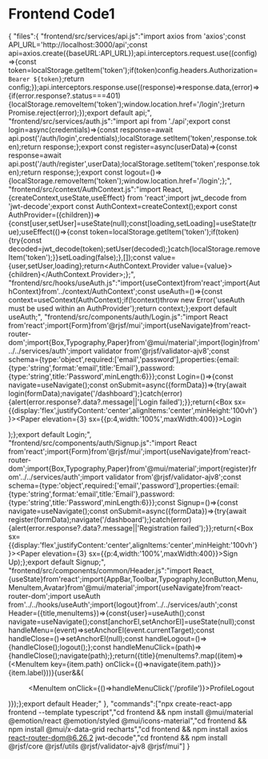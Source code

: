# Frontend Code1

{
"files":{
"frontend/src/services/api.js":"import axios from 'axios';const API_URL='http://localhost:3000/api';const api=axios.create({baseURL:API_URL});api.interceptors.request.use((config)=>{const token=localStorage.getItem('token');if(token)config.headers.Authorization=`Bearer ${token}`;return config;});api.interceptors.response.use((response)=>response.data,(error)=>{if(error.response?.status===401){localStorage.removeItem('token');window.location.href='/login';}return Promise.reject(error);});export default api;",
"frontend/src/services/auth.js":"import api from './api';export const login=async(credentials)=>{const response=await api.post('/auth/login',credentials);localStorage.setItem('token',response.token);return response;};export const register=async(userData)=>{const response=await api.post('/auth/register',userData);localStorage.setItem('token',response.token);return response;};export const logout=()=>{localStorage.removeItem('token');window.location.href='/login';};",
"frontend/src/context/AuthContext.js":"import React,{createContext,useState,useEffect} from 'react';import jwt_decode from 'jwt-decode';export const AuthContext=createContext();export const AuthProvider=({children})=>{const[user,setUser]=useState(null);const[loading,setLoading]=useState(true);useEffect(()=>{const token=localStorage.getItem('token');if(token){try{const decoded=jwt_decode(token);setUser(decoded);}catch{localStorage.removeItem('token');}}setLoading(false);},[]);const value={user,setUser,loading};return<AuthContext.Provider value={value}>{children}</AuthContext.Provider>;};",
"frontend/src/hooks/useAuth.js":"import{useContext}from'react';import{AuthContext}from'../context/AuthContext';const useAuth=()=>{const context=useContext(AuthContext);if(!context)throw new Error('useAuth must be used within an AuthProvider');return context;};export default useAuth;",
"frontend/src/components/auth/Login.js":"import React from'react';import{Form}from'@rjsf/mui';import{useNavigate}from'react-router-dom';import{Box,Typography,Paper}from'@mui/material';import{login}from'../../services/auth';import validator from'@rjsf/validator-ajv8';const schema={type:'object',required:['email','password'],properties:{email:{type:'string',format:'email',title:'Email'},password:{type:'string',title:'Password',minLength:6}}};const Login=()=>{const navigate=useNavigate();const onSubmit=async({formData})=>{try{await login(formData);navigate('/dashboard');}catch(error){alert(error.response?.data?.message||'Login failed');}};return(<Box sx={{display:'flex',justifyContent:'center',alignItems:'center',minHeight:'100vh'}}><Paper elevation={3} sx={{p:4,width:'100%',maxWidth:400}}><Typography variant='h5' sx={{mb:3}}>Login</Typography><Form schema={schema} validator={validator} onSubmit={onSubmit}/></Paper></Box>);};export default Login;",
"frontend/src/components/auth/Signup.js":"import React from'react';import{Form}from'@rjsf/mui';import{useNavigate}from'react-router-dom';import{Box,Typography,Paper}from'@mui/material';import{register}from'../../services/auth';import validator from'@rjsf/validator-ajv8';const schema={type:'object',required:['email','password'],properties:{email:{type:'string',format:'email',title:'Email'},password:{type:'string',title:'Password',minLength:6}}};const Signup=()=>{const navigate=useNavigate();const onSubmit=async({formData})=>{try{await register(formData);navigate('/dashboard');}catch(error){alert(error.response?.data?.message||'Registration failed');}};return(<Box sx={{display:'flex',justifyContent:'center',alignItems:'center',minHeight:'100vh'}}><Paper elevation={3} sx={{p:4,width:'100%',maxWidth:400}}><Typography variant='h5' sx={{mb:3}}>Sign Up</Typography><Form schema={schema} validator={validator} onSubmit={onSubmit}/></Paper></Box>);};export default Signup;",
"frontend/src/components/common/Header.js":"import React,{useState}from'react';import{AppBar,Toolbar,Typography,IconButton,Menu,MenuItem,Avatar}from'@mui/material';import{useNavigate}from'react-router-dom';import useAuth from'../../hooks/useAuth';import{logout}from'../../services/auth';const Header=({title,menuItems})=>{const{user}=useAuth();const navigate=useNavigate();const[anchorEl,setAnchorEl]=useState(null);const handleMenu=(event)=>setAnchorEl(event.currentTarget);const handleClose=()=>setAnchorEl(null);const handleLogout=()=>{handleClose();logout();};const handleMenuClick=(path)=>{handleClose();navigate(path);};return(<AppBar position='static'><Toolbar><Typography variant='h6' component='div' sx={{flexGrow:1}}>{title}</Typography>{menuItems?.map((item)=>(<MenuItem key={item.path} onClick={()=>navigate(item.path)}>{item.label}</MenuItem>))}{user&&(<div><IconButton onClick={handleMenu}><Avatar/></IconButton><Menu anchorEl={anchorEl} open={Boolean(anchorEl)} onClose={handleClose}><MenuItem onClick={()=>handleMenuClick('/profile')}>Profile</MenuItem><MenuItem onClick={handleLogout}>Logout</MenuItem></Menu></div>)}</Toolbar></AppBar>);};export default Header;"
},
"commands":["npx create-react-app frontend --template typescript","cd frontend && npm install @mui/material @emotion/react @emotion/styled @mui/icons-material","cd frontend && npm install @mui/x-data-grid recharts","cd frontend && npm install axios react-router-dom@6.26.2 jwt-decode","cd frontend && npm install @rjsf/core @rjsf/utils @rjsf/validator-ajv8 @rjsf/mui"]
}